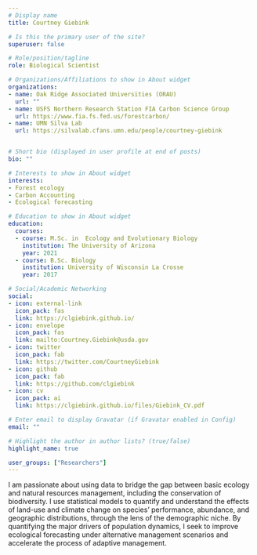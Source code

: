 ```yaml
---
# Display name
title: Courtney Giebink

# Is this the primary user of the site?
superuser: false

# Role/position/tagline
role: Biological Scientist

# Organizations/Affiliations to show in About widget
organizations:
- name: Oak Ridge Associated Universities (ORAU)
  url: ""
- name: USFS Northern Research Station FIA Carbon Science Group
  url: https://www.fia.fs.fed.us/forestcarbon/
- name: UMN Silva Lab
  url: https://silvalab.cfans.umn.edu/people/courtney-giebink


# Short bio (displayed in user profile at end of posts)
bio: ""

# Interests to show in About widget
interests:
- Forest ecology
- Carbon Accounting
- Ecological forecasting

# Education to show in About widget
education:
  courses:
  - course: M.Sc. in  Ecology and Evolutionary Biology
    institution: The University of Arizona
    year: 2021
  - course: B.Sc. Biology
    institution: University of Wisconsin La Crosse
    year: 2017

# Social/Academic Networking
social:
- icon: external-link
  icon_pack: fas
  link: https://clgiebink.github.io/
- icon: envelope
  icon_pack: fas
  link: mailto:Courtney.Giebink@usda.gov
- icon: twitter
  icon_pack: fab
  link: https://twitter.com/CourtneyGiebink
- icon: github
  icon_pack: fab
  link: https://github.com/clgiebink
- icon: cv
  icon_pack: ai
  link: https://clgiebink.github.io/files/Giebink_CV.pdf

# Enter email to display Gravatar (if Gravatar enabled in Config)
email: ""

# Highlight the author in author lists? (true/false)
highlight_name: true

user_groups: ["Researchers"]
---
```


I am passionate about using data to bridge the gap between basic ecology and natural resources management, including the conservation of biodiversity. I use statistical models to quantify and understand the effects of land-use and climate change on species’ performance, abundance, and geographic distributions, through the lens of the demographic niche. By quantifying the major drivers of population dynamics, I seek to improve ecological forecasting under alternative management scenarios and accelerate the process of adaptive management.
